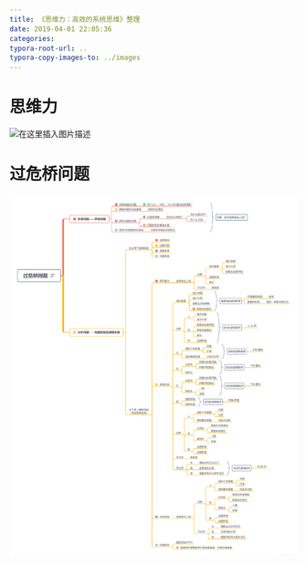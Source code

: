 ```yaml
---
title: 《思维力：高效的系统思维》整理
date: 2019-04-01 22:05:36
categories:
typora-root-url: ..
typora-copy-images-to: ../images
---
```


# 思维力
![在这里插入图片描述](images/20190401220444858.png)
# 过危桥问题
![在这里插入图片描述](images/20190401220514715.png)

